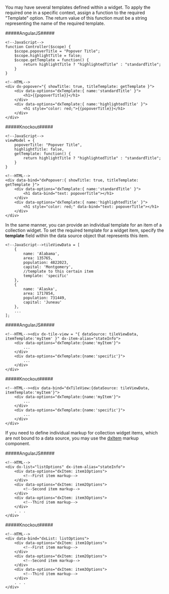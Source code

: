 You may have several templates defined within a widget. To apply the required one in a specific context, assign a function to the required "Template" option. The return value of this function must be a string representing the name of the required template.

#####AngularJS#####

    <!--JavaScript-->
    function Controller($scope) {
        $scope.popoverTitle = "Popover Title";
        $scope.highlightTitle = false;
        $scope.getTemplate = function() {
            return highlightTitle ? "highlightedTitle" : "standardTitle";
        }
    }

<!--...-->

    <!--HTML-->
    <div dx-popover="{ showTitle: true, titleTemplate: getTemplate }">
        <div data-options="dxTemplate:{ name:'standardTitle' }">
            <h1>{{popoverTitle}}</h1>
        </div>
        <div data-options="dxTemplate:{ name:'highlightedTitle' }">
            <h1 style="color: red;">{{popoverTitle}}</h1>
        </div>
    </div>

#####Knockout#####

    <!--JavaScript-->
    viewModel = {
        popoverTitle: "Popover Title",
        highlightTitle: false,
        getTemplate: function() {
            return highlightTitle ? "highlightedTitle" : "standardTitle";
        }
    }

<!---->

    <!--HTML-->
    <div data-bind="dxPopover:{ showTitle: true, titleTemplate: getTemplate }">
        <div data-options="dxTemplate:{ name:'standardTitle' }">
            <h1 data-bind="text: popoverTitle"></h1>
        </div>
        <div data-options="dxTemplate:{ name:'highlightedTitle' }">
            <h1 style="color: red;" data-bind="text: popoverTitle"></h1>
        </div>
    </div>

In the same manner, you can provide an individual template for an item of a collection widget. To set the required template for a widget item, specify the **template** field within the data source object that represents this item.

    <!--JavaScript-->tileViewData = [
        {
            name: 'Alabama',
            area: 135765,
            population: 4822023,
            capital: 'Montgomery',
            //template to this certain item
            template: 'specific'
        },
        {
            name: 'Alaska',
            area: 1717854,
            population: 731449,
            capital: 'Juneau'
        },
        ...
    ];

#####AngularJS#####

    <!--HTML--><div dx-tile-view = "{ dataSource: tileViewData, itemTemplate:'myItem' }" dx-item-alias="stateInfo">
        <div data-options="dxTemplate:{name:'myItem'}">
            ...
        </div>
        <div data-options="dxTemplate:{name:'specific'}">
            ...
        </div>
    </div>

#####Knockout#####

    <!--HTML--><div data-bind="dxTileView:{dataSource: tileViewData, itemTemplate:'myItem'}">
        <div data-options="dxTemplate:{name:'myItem'}">
            ...
        </div>
        <div data-options="dxTemplate:{name:'specific'}">
            ...
        </div>
    </div>

If you need to define individual markup for collection widget items, which are not bound to a data source, you may use the [dxItem](/api-reference/10%20UI%20Widgets/Markup%20Components/dxItem '/Documentation/ApiReference/UI_Widgets/Markup_Components/#dxItem') markup component.

#####AngularJS#####

    <!--HTML-->
    <div dx-list="listOptions" dx-item-alias="stateInfo">
        <div data-options="dxItem: item1Options">
            <!--First item markup-->
        </div>
        <div data-options="dxItem: item2Options">
            <!--Second item markup-->
        </div>
        <div data-options="dxItem: item3Options">
            <!--Third item markup-->
        </div>
        . . .
    </div>

#####Knockout#####

    <!--HTML-->
    <div data-bind="dxList: listOptions">
        <div data-options="dxItem: item1Options">
            <!--First item markup-->
        </div>
        <div data-options="dxItem: item2Options">
            <!--Second item markup-->
        </div>
        <div data-options="dxItem: item3Options">
            <!--Third item markup-->
        </div>
        . . .
    </div>
